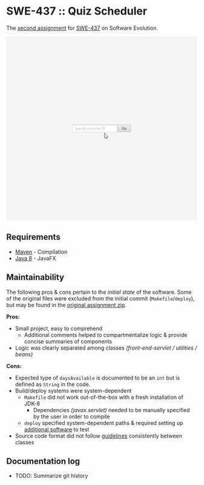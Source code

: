 # SWE-437 :: Quiz Scheduler

The [second assignment](https://cs.gmu.edu/~offutt/classes/437/assigns/assign02.html) for [SWE-437](https://cs.gmu.edu/~offutt/classes/437/index.html) on Software Evolution. 

![preview](preview.gif)

## Requirements

* [Maven](https://maven.apache.org/) - Compilation
* [Java 8](https://openjdk.java.net/projects/jdk8/) - JavaFX

## Maintainability 

The following pros & cons pertain to the _initial state_ of the software. Some of the original files were excluded from the initial commit (`Makefile`/`deploy`), but may be found in the [original assignment zip](original.zip).

**Pros:**

* Small project, easy to comprehend
    * Additional comments helped to compartmentalize logic & provide concise summaries of components
* Logic was clearly separated among classes _(front-end-servlet / utilities / beans)_

**Cons:**

* Expected type of `daysAvailable` is documented to be an `int` but is defined as `String` in the code.
* Build/deploy systems were system-dependent
    * `Makefile` did not work out-of-the-box with a fresh installation of JDK-8
        * Dependencies _(javax.servlet)_ needed to be manually specified by the user in order to compile
    * `deploy` specified system-dependent paths & required setting up [additional software](https://piazza.com/class/jqwfp37y1ap78x?cid=30) to test
* Source code format did not follow [guidelines](https://www.oracle.com/technetwork/java/javase/documentation/codeconvtoc-136057.html) consistently between classes

## Documentation log

* TODO: Summarize git history